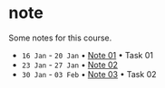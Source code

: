 # note
Some notes for this course.

+ `16 Jan` - `20 Jan` &bull; [Note 01](01/README.md) &bull; Task 01
+ `23 Jan` - `27 Jan` &bull; [Note 02](02/README.md)
+ `30 Jan` - `03 Feb` &bull; [Note 03](03/README.md) &bull; Task 02
